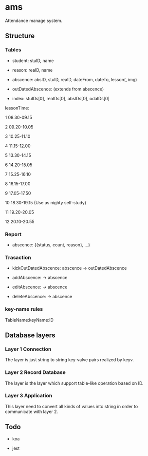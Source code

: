 # ams

Attendance manage system.

## Structure

### Tables

- student: stuID, name

- reason: reaID, name

- abscence: absID, stuID, reaID, dateFrom, dateTo, lesson(, img)

- outDatedAbscence: (extends from abscence)

- index: stuIDs[0], reaIDs[0], absIDs[0], odaIDs[0]

lessonTime:

1  08.30-09.15

2  09.20-10.05

3  10.25-11.10

4  11.15-12.00

5  13.30-14.15

6  14.20-15.05

7  15.25-16.10

8  16.15-17.00

9  17.05-17.50

10 18.30-19.15 (Use as nighty self-study)

11 19.20-20.05

12 20.10-20.55

### Report

- abscence: {{status, count, reason}, ...}

### Trasaction

- kickOutDatedAbscence: abscence -> outDatedAbscence

- addAbscence: -> abscence

- editAbscence: -> abscence

- deleteAbscence: -> abscence

### key-name rules

TableName:keyName:ID

## Database layers

### Layer 1 Connection

The layer is just string to string key-valve pairs realized by keyv.

### Layer 2 Record Database

The layer is the layer which support table-like operation based on ID.

### Layer 3 Application

This layer need to convert all kinds of values into string in order to communicate with layer 2.

## Todo

- koa

- jest
